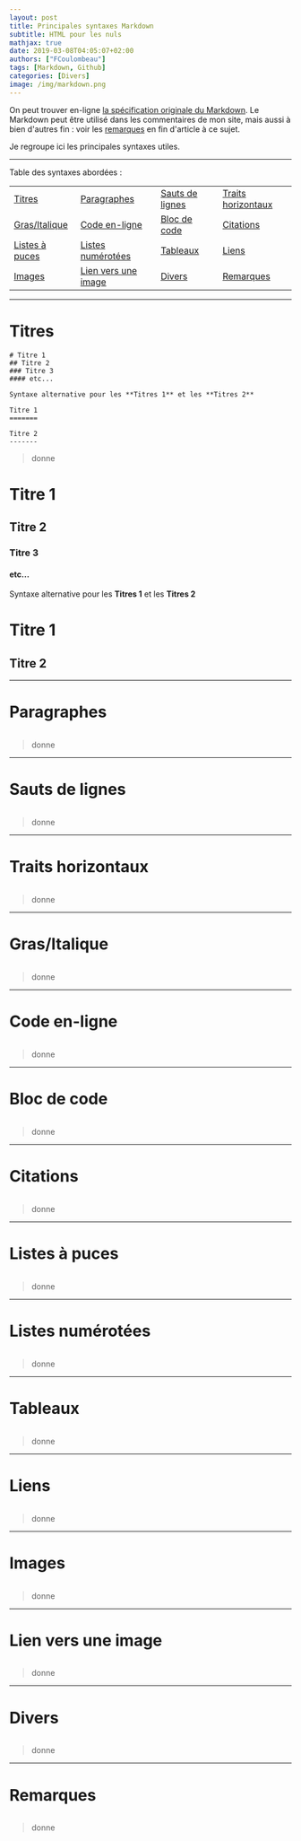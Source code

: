 ```yaml
---
layout: post
title: Principales syntaxes Markdown
subtitle: HTML pour les nuls
mathjax: true
date: 2019-03-08T04:05:07+02:00
authors: ["FCoulombeau"]
tags: [Markdown, Github]
categories: [Divers]
image: /img/markdown.png
---
```


On peut trouver en-ligne [la spécification originale du Markdown](https://daringfireball.net/projects/markdown/). Le Markdown peut être utilisé dans les commentaires de mon site, mais aussi à bien d'autres fin : voir les [remarques](#remarques) en fin d'article à ce sujet.

Je regroupe ici les principales syntaxes utiles.

------

Table des syntaxes abordées :

| | | | |
| :---------------- | :-------------------------- | :---------------------------------- | :---------------------------------------- |
| [Titres](#titres) | [Paragraphes](#paragraphes) | [Sauts de lignes](#sauts-de-lignes) | [Traits horizontaux](#traits-horizontaux) |
| [Gras/Italique](#gras-italique) | [Code en-ligne](#code-en-ligne) | [Bloc de code](#bloc-de-code) | [Citations](#citations) |
| [Listes à puces](#listes-à-puces) | [Listes numérotées](#listes-numérotées) | [Tableaux](#tableaux) | [Liens](#liens) |
| [Images](#images) | [Lien vers une image](#lien-vers-une-image) | [Divers](#divers) | [Remarques](#remarques) |

------

# Titres

```
# Titre 1
## Titre 2
### Titre 3
#### etc...

Syntaxe alternative pour les **Titres 1** et les **Titres 2**

Titre 1
=======

Titre 2
-------
```
> donne  
# Titre 1
## Titre 2
### Titre 3
#### etc...

Syntaxe alternative pour les **Titres 1** et les **Titres 2**

Titre 1
=======

Titre 2
-------

------

# Paragraphes

```

```
> donne

------

# Sauts de lignes

```

```
> donne

------

# Traits horizontaux

```

```
> donne

------

# Gras/Italique

```

```
> donne

------

# Code en-ligne

```

```
> donne

------

# Bloc de code

```

```
> donne

------

# Citations

```

```
> donne

------

# Listes à puces

```

```
> donne

------

# Listes numérotées

```

```
> donne

------

# Tableaux

```

```
> donne

------

# Liens

```

```
> donne

------

# Images

```

```
> donne

------

# Lien vers une image

```

```
> donne

------

# Divers

```

```
> donne

------

# Remarques

```

```
> donne
